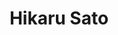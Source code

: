 ---
# Display name
title: Hikaru Sato

# Username (this should match the folder name)
authors:
  - hikaru-sato

# Is this the primary user of the site?
superuser: false

# Role/position
role: Bachelor's Student (B3)

# D: 10, 9, 8, 7
# M: 6, 5, 4
# B: 3, 2, 1
weight: 3

# Organizations/Affiliations
organizations:
  - name: Shizuoka University
    url: ''

# Short bio
bio: ''

interests: []

# education:
#   courses: []

# Social/Academic Networking
social: []

# Email for Gravatar
email: ''

# Highlight?
highlight_name: false

# User groups
user_groups:
  - Undergraduate Students
  - Students
  - Members
---